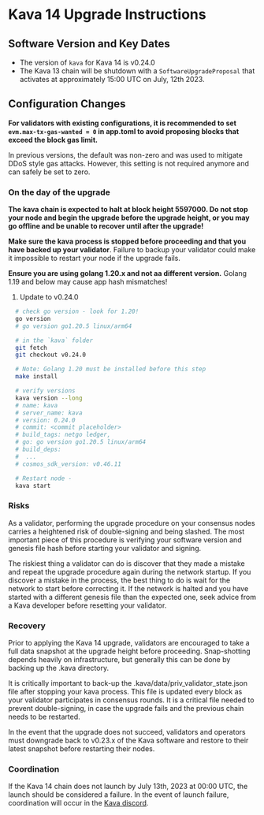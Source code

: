 # Kava 14 Upgrade Instructions

## Software Version and Key Dates

- The version of `kava` for Kava 14 is v0.24.0
- The Kava 13 chain will be shutdown with a `SoftwareUpgradeProposal` that activates at approximately 15:00 UTC on July, 12th 2023.

## Configuration Changes


**For validators with existing configurations, it is recommended to set `evm.max-tx-gas-wanted = 0` in app.toml to avoid proposing blocks that exceed the block gas limit.**

In previous versions, the default was non-zero and was used to mitigate DDoS style gas attacks.  However, this setting is not required anymore and can safely be set to zero.


### On the day of the upgrade

**The kava chain is expected to halt at block height **5597000**. Do not stop your node and begin the upgrade before the upgrade height, or you may go offline and be unable to recover until after the upgrade!**

**Make sure the kava process is stopped before proceeding and that you have backed up your validator**. Failure to backup your validator could make it impossible to restart your node if the upgrade fails.

**Ensure you are using golang 1.20.x and not aa different version.** Golang 1.19 and below may cause app hash mismatches!

1. Update to v0.24.0

```sh
  # check go version - look for 1.20!
  go version
  # go version go1.20.5 linux/arm64

  # in the `kava` folder
  git fetch
  git checkout v0.24.0

  # Note: Golang 1.20 must be installed before this step
  make install

  # verify versions
  kava version --long
  # name: kava
  # server_name: kava
  # version: 0.24.0
  # commit: <commit placeholder>
  # build_tags: netgo ledger,
  # go: go version go1.20.5 linux/arm64
  # build_deps:
  #  ...
  # cosmos_sdk_version: v0.46.11

  # Restart node -
  kava start
```

### Risks

As a validator, performing the upgrade procedure on your consensus nodes carries a heightened risk of double-signing and being slashed. The most important piece of this procedure is verifying your software version and genesis file hash before starting your validator and signing.

The riskiest thing a validator can do is discover that they made a mistake and repeat the upgrade procedure again during the network startup. If you discover a mistake in the process, the best thing to do is wait for the network to start before correcting it. If the network is halted and you have started with a different genesis file than the expected one, seek advice from a Kava developer before resetting your validator.

### Recovery

Prior to applying the Kava 14 upgrade, validators are encouraged to take a full data snapshot at the upgrade height before proceeding. Snap-shotting depends heavily on infrastructure, but generally this can be done by backing up the .kava directory.

It is critically important to back-up the .kava/data/priv_validator_state.json file after stopping your kava process. This file is updated every block as your validator participates in consensus rounds. It is a critical file needed to prevent double-signing, in case the upgrade fails and the previous chain needs to be restarted.

In the event that the upgrade does not succeed, validators and operators must downgrade back to v0.23.x of the Kava software and restore to their latest snapshot before restarting their nodes.

### Coordination

If the Kava 14 chain does not launch by July 13th, 2023 at 00:00 UTC, the launch should be considered a failure. In the event of launch failure, coordination will occur in the [Kava discord](https://discord.com/invite/kQzh3Uv).
